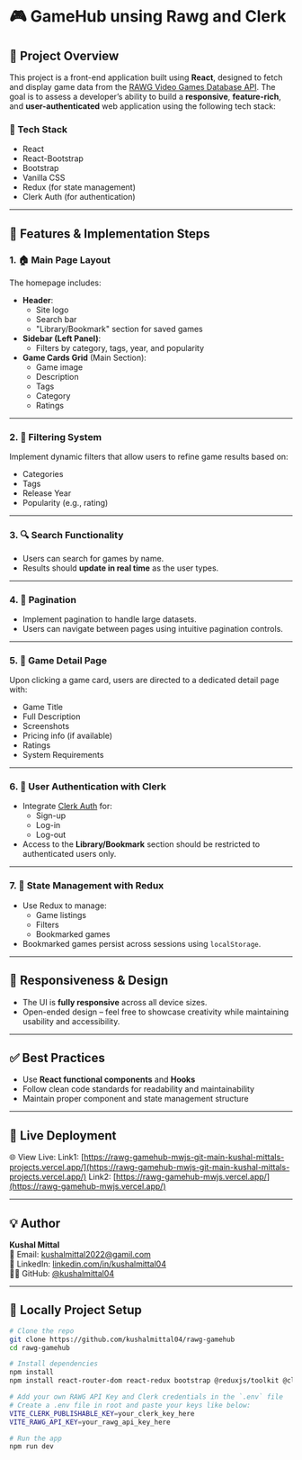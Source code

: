 # 🎮 GameHub unsing Rawg and Clerk 

## 📌 Project Overview

This project is a front-end application built using **React**, designed to fetch and display game data from the [RAWG Video Games Database API](https://rawg.io/apidocs). The goal is to assess a developer’s ability to build a **responsive**, **feature-rich**, and **user-authenticated** web application using the following tech stack:

### 🔧 Tech Stack
- React
- React-Bootstrap
- Bootstrap
- Vanilla CSS
- Redux (for state management)
- Clerk Auth (for authentication)

---

## 🚀 Features & Implementation Steps

### 1. 🏠 Main Page Layout
The homepage includes:
- **Header**:  
  - Site logo  
  - Search bar  
  - "Library/Bookmark" section for saved games  
- **Sidebar (Left Panel)**:  
  - Filters by category, tags, year, and popularity  
- **Game Cards Grid** (Main Section):  
  - Game image  
  - Description  
  - Tags  
  - Category  
  - Ratings  

---

### 2. 🧮 Filtering System
Implement dynamic filters that allow users to refine game results based on:
- Categories
- Tags
- Release Year
- Popularity (e.g., rating)

---

### 3. 🔍 Search Functionality
- Users can search for games by name.
- Results should **update in real time** as the user types.

---

### 4. 📄 Pagination
- Implement pagination to handle large datasets.
- Users can navigate between pages using intuitive pagination controls.

---

### 5. 🎯 Game Detail Page
Upon clicking a game card, users are directed to a dedicated detail page with:
- Game Title
- Full Description
- Screenshots
- Pricing info (if available)
- Ratings
- System Requirements

---

### 6. 🔐 User Authentication with Clerk
- Integrate [Clerk Auth](https://clerk.dev/) for:
  - Sign-up
  - Log-in
  - Log-out
- Access to the **Library/Bookmark** section should be restricted to authenticated users only.

---

### 7. 🧠 State Management with Redux
- Use Redux to manage:
  - Game listings
  - Filters
  - Bookmarked games
- Bookmarked games persist across sessions using `localStorage`.

---

## 📱 Responsiveness & Design
- The UI is **fully responsive** across all device sizes.
- Open-ended design – feel free to showcase creativity while maintaining usability and accessibility.

---

## ✅ Best Practices
- Use **React functional components** and **Hooks**
- Follow clean code standards for readability and maintainability
- Maintain proper component and state management structure

---

## 🔗 Live Deployment

🌐 View Live: 
Link1: [https://rawg-gamehub-mwjs-git-main-kushal-mittals-projects.vercel.app/](https://rawg-gamehub-mwjs-git-main-kushal-mittals-projects.vercel.app/)
Link2: [https://rawg-gamehub-mwjs.vercel.app/](https://rawg-gamehub-mwjs.vercel.app/)

---

## 💡 Author

**Kushal Mittal**  
📧 Email: kushalmittal2022@gamil.com  
💼 LinkedIn: [linkedin.com/in/kushalmittal04](https://www.linkedin.com/in/kushalmittal04)  
🧑‍💻 GitHub: [@kushalmittal04](https://github.com/kushalmittal04)

---

## 📂 Locally Project Setup

```bash
# Clone the repo
git clone https://github.com/kushalmittal04/rawg-gamehub
cd rawg-gamehub

# Install dependencies
npm install
npm install react-router-dom react-redux bootstrap @reduxjs/toolkit @clerk/themes @clerk/clerk-react react-bootstrap react-icons

# Add your own RAWG API Key and Clerk credentials in the `.env` file
# Create a .env file in root and paste your keys like below:
VITE_CLERK_PUBLISHABLE_KEY=your_clerk_key_here
VITE_RAWG_API_KEY=your_rawg_api_key_here

# Run the app
npm run dev


